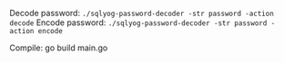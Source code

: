 Decode password:
`./sqlyog-password-decoder -str password -action decode`
Encode password:
`./sqlyog-password-decoder -str password -action encode`

Compile:
go build main.go
